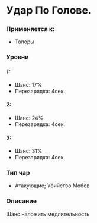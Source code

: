 # Удар По Голове.

### Применяется к:

* Топоры&#x20;

### Уровни

#### _1:_&#x20;

* Шанс: 17%
* Перезарядка:  4сек.

#### _2:_

* Шанс: 24%
* Перезарядка:  4сек.&#x20;

#### _3:_&#x20;

* Шанс: 31%
* Перезарядка:  4сек.

### Тип чар

* Атакующие; Убийство Мобов

### Описание

Шанс наложить медлительность

### &#x20;

